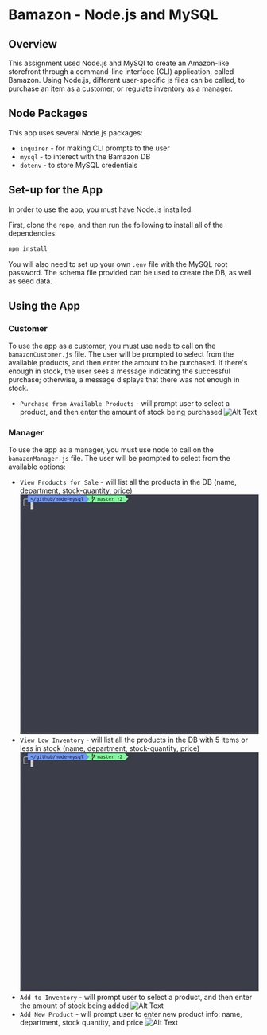 # Bamazon - Node.js and MySQL

## Overview
This assignment used Node.js and MySQl to create an Amazon-like storefront through a command-line interface (CLI) application, called Bamazon. Using Node.js, different user-specific js files can be called, to purchase an item as a customer, or regulate inventory as a manager. 

## Node Packages
This app uses several Node.js packages:
* `inquirer` - for making CLI prompts to the user
* `mysql` - to interect with the Bamazon DB
* `dotenv` - to store MySQL credentials

## Set-up for the App
In order to use the app, you must have Node.js installed.

First, clone the repo, and then run the following to install all of the dependencies:
```javascript
npm install
```

You will also need to set up your own `.env` file with the MySQL root password.
The schema file provided can be used to create the DB, as well as seed data.

## Using the App
### Customer
To use the app as a customer, you must use node to call on the `bamazonCustomer.js` file. The user will be prompted to select from the available products, and then enter the amount to be purchased. If there's enough in stock, the user sees a message indicating the successful purchase; otherwise, a message displays that there was not enough in stock.
* `Purchase from Available Products` - will prompt user to select a product, and then enter the amount of stock being purchased
![Alt Text](gifs/purchase.gif)

### Manager
To use the app as a manager, you must use node to call on the `bamazonManager.js` file. The user will be prompted to select from the available options:
* `View Products for Sale` - will list all the products in the DB (name, department, stock-quantity, price)
![Alt Text](gifs/managerAll.gif)
* `View Low Inventory` - will list all the products in the DB with 5 items or less in stock (name, department, stock-quantity, price)
![Alt Text](gifs/managerLow.gif)
* `Add to Inventory` - will prompt user to select a product, and then enter the amount of stock being added
![Alt Text](gifs/managerAdd.gif)
* `Add New Product` - will prompt user to enter new product info: name, department, stock quantity, and price
![Alt Text](gifs/managerNew.gif)